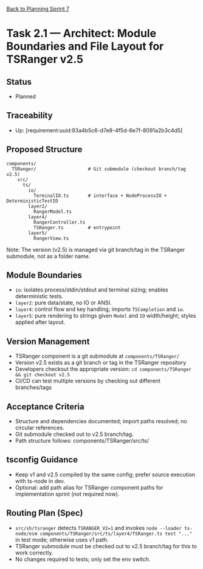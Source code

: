 [Back to Planning Sprint 7](./planning.md)

# Task 2.1 — Architect: Module Boundaries and File Layout for TSRanger v2.5

## Status
- Planned

## Traceability
- Up: [requirement:uuid:93a4b5c6-d7e8-4f5d-6e7f-8091a2b3c4d5]

## Proposed Structure
```
components/
  TSRanger/                   # Git submodule (checkout branch/tag v2.5)
    src/
      ts/
        io/
          TerminalIO.ts       # interface + NodeProcessIO + DeterministicTestIO
        layer2/
          RangerModel.ts
        layer4/
          RangerController.ts
          TSRanger.ts         # entrypoint
        layer5/
          RangerView.ts
```

Note: The version (v2.5) is managed via git branch/tag in the TSRanger submodule, not as a folder name.

## Module Boundaries
- `io`: isolates process/stdin/stdout and terminal sizing; enables deterministic tests.
- `layer2`: pure data/state, no IO or ANSI.
- `layer4`: control flow and key handling; imports `TSCompletion` and `io`.
- `layer5`: pure rendering to strings given `Model` and `IO` width/height; styles applied after layout.

## Version Management
- TSRanger component is a git submodule at `components/TSRanger/`
- Version v2.5 exists as a git branch or tag in the TSRanger repository
- Developers checkout the appropriate version: `cd components/TSRanger && git checkout v2.5`
- CI/CD can test multiple versions by checking out different branches/tags

## Acceptance Criteria
- Structure and dependencies documented; import paths resolved; no circular references.
- Git submodule checked out to v2.5 branch/tag.
- Path structure follows: components/TSRanger/src/ts/

## tsconfig Guidance
- Keep v1 and v2.5 compiled by the same config; prefer source execution with ts-node in dev.
- Optional: add path alias for TSRanger component paths for implementation sprint (not required now).

## Routing Plan (Spec)
- `src/sh/tsranger` detects `TSRANGER_V2=1` and invokes `node --loader ts-node/esm components/TSRanger/src/ts/layer4/TSRanger.ts test "..."` in test mode; otherwise uses v1 path.
- TSRanger submodule must be checked out to v2.5 branch/tag for this to work correctly.
- No changes required to tests; only set the env switch.